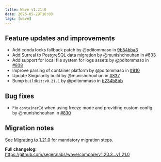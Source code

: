 ```yaml
---
title: Wave v1.21.0
date: 2025-05-29T10:00
tags: [wave]
---
```


## Feature updates and improvements

- Add conda locks fallback patch by @pditommaso in [9b54bba3](https://github.com/seqeralabs/wave/commit/9b54bba39a745d06999a0b604ab45241247a2d0c)
- Add Surreal to PostgreSQL data migration by @munishchouhan in [#833](https://github.com/seqeralabs/wave/pull/833)
- Add support for local file system for logs assets by @pditommaso in [#808](https://github.com/seqeralabs/wave/pull/808)
- Improve parsing of container platform by @pditommaso in [#810](https://github.com/seqeralabs/wave/pull/810)
- Update Singularity build by @munishchouhan in [#837](https://github.com/seqeralabs/wave/pull/837)
- Bump `buildkit:v0.21.1` by @pditommaso in [b234b8bb](https://github.com/seqeralabs/wave/commit/b234b8bb4126788a0607ae9df6cacea2c42659a5)

## Bug fixes

- Fix `containerId` when using freeze mode and providing custom config by @munishchouhan in [#830](https://github.com/seqeralabs/wave/pull/830)

## Migration notes

See [Migrating to 1.21.0](https://docs.seqera.io/wave/migrations/1-21-0) for mandatory migration steps.

**Full changelog**: https://github.com/seqeralabs/wave/compare/v1.20.3...v1.21.0

